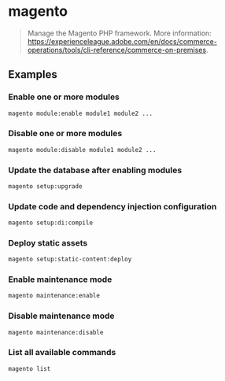 # magento

> Manage the Magento PHP framework. More information: <https://experienceleague.adobe.com/en/docs/commerce-operations/tools/cli-reference/commerce-on-premises>.

## Examples

### Enable one or more modules

```bash
magento module:enable module1 module2 ...
```

### Disable one or more modules

```bash
magento module:disable module1 module2 ...
```

### Update the database after enabling modules

```bash
magento setup:upgrade
```

### Update code and dependency injection configuration

```bash
magento setup:di:compile
```

### Deploy static assets

```bash
magento setup:static-content:deploy
```

### Enable maintenance mode

```bash
magento maintenance:enable
```

### Disable maintenance mode

```bash
magento maintenance:disable
```

### List all available commands

```bash
magento list
```
